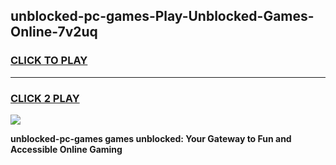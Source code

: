 
## unblocked-pc-games-Play-Unblocked-Games-Online-7v2uq
<h3>
<a href="https://premium76.site?title=unblocked-pc-games&ref=25A">CLICK TO PLAY</a></h3>
<hr>

<h3>
<a href="https://premium76.site?title=unblocked-pc-games&ref=25A">CLICK 2 PLAY</a>
  
</h3>

<a href="https://premium76.site?title=unblocked-pc-games&ref=25A"><img src="https://clearcache.store/games.png"></a>


**unblocked-pc-games games unblocked: Your Gateway to Fun and Accessible Online Gaming**
